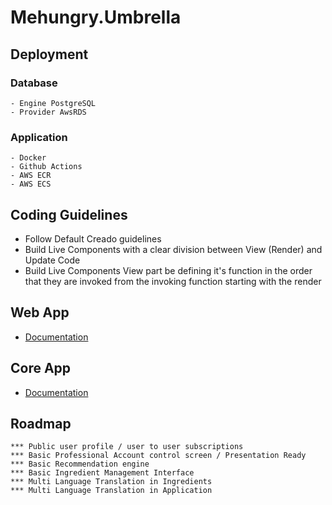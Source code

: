 # Mehungry.Umbrella

## Deployment 
### Database 
    - Engine PostgreSQL
    - Provider AwsRDS
### Application 
    - Docker 
    - Github Actions
    - AWS ECR 
    - AWS ECS 
## Coding Guidelines 
- Follow Default Creado guidelines 
- Build Live Components with a clear division between View (Render) and Update Code 
- Build Live Components View part be defining it's function in the order that they are invoked from the invoking function starting with the render
## Web App
- [Documentation](apps/mehungry_web/README.md)
## Core App 
 - [Documentation](apps/mehungry/README.md)


##  Roadmap 

    *** Public user profile / user to user subscriptions 
    *** Basic Professional Account control screen / Presentation Ready 
    *** Basic Recommendation engine 
    *** Basic Ingredient Management Interface 
    *** Multi Language Translation in Ingredients  
    *** Multi Language Translation in Application
